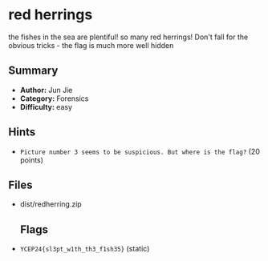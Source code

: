 # red herrings

the fishes in the sea are plentiful! so many red herrings! Don't fall for the obvious tricks - the flag is much more well hidden

## Summary

- **Author:** Jun Jie
- **Category:** Forensics
- **Difficulty:** easy

## Hints

- `Picture number 3 seems to be suspicious. But where is the flag?` (20 points)

## Files

- dist/redherring.zip
  
  ## Flags

- `YCEP24{sl3pt_w1th_th3_f1sh35}` (static)
